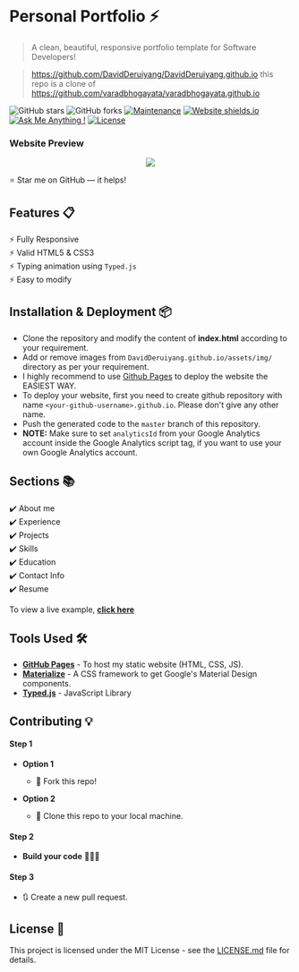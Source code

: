 # Personal Portfolio ⚡️ 
> A clean, beautiful, responsive portfolio template for Software Developers!

> https://github.com/DavidDeruiyang/DavidDeruiyang.github.io
> this repo is a clone of https://github.com/varadbhogayata/varadbhogayata.github.io

![GitHub stars](https://img.shields.io/github/stars/DavidDeruiyang/DavidDeruiyang.github.io)
![GitHub forks](https://img.shields.io/github/stars/DavidDeruiyang/DavidDeruiyang.github.io)
[![Maintenance](https://img.shields.io/badge/maintained-yes-green.svg)](https://github.com/DavidDeruiyang/DavidDeruiyang.github.io/commits/master)
[![Website shields.io](https://img.shields.io/badge/website-up-yellow)](http://https://davidderuiyang.github.io/)
[![Ask Me Anything !](https://img.shields.io/badge/ask%20me-linkedin-1abc9c.svg)](https://www.linkedin.com/in/derui-yang-982915228)
[![License](http://img.shields.io/:license-mit-blue.svg?style=flat-square)](http://badges.mit-license.org)

### Website Preview
<p align="center"> 
  <kbd>
    <a href="https://davidderuiyang.github.io" target="_blank"><img src="examples/preview.gif">
  </a>
  </kbd>
</p>

:star: Star me on GitHub — it helps!

## Features 📋
⚡️ Fully Responsive\
⚡️ Valid HTML5 & CSS3\
⚡️ Typing animation using `Typed.js`\
⚡️ Easy to modify

## Installation & Deployment 📦
- Clone the repository and modify the content of <b>index.html</b> according to your requirement.
- Add or remove images from `DavidDeruiyang.github.io/assets/img/` directory as per your requirement.
- I highly recommend to use [Github Pages](https://create-react-app.dev/docs/deployment/#github-pages) to deploy the website the EASIEST WAY.
- To deploy your website, first you need to create github repository with name `<your-github-username>.github.io`. Please don't give any other name.
- Push the generated code to the `master` branch of this repository.
- <b>NOTE:</b> Make sure to set `analyticsId` from your Google Analytics account inside the Google Analytics script tag, if you want to use your own Google Analytics account.

## Sections 📚
✔️ About me\
✔️ Experience\
✔️ Projects \
✔️ Skills \
✔️ Education\
✔️ Contact Info\
✔️ Resume

To view a live example, **[click here](https://DavidDeruiyang.github.io/)**

## Tools Used 🛠️
* [<b>GitHub Pages</b>](https://create-react-app.dev/docs/deployment/#github-pages) - To host my static website (HTML, CSS, JS).
* [<b>Materialize</b>](https://materializecss.com/) - A CSS framework to get Google's Material Design components.
* [<b>Typed.js</b>](https://mattboldt.com/demos/typed-js/) - JavaScript Library

## Contributing 💡
#### Step 1

- **Option 1**
    - 🍴 Fork this repo!

- **Option 2**
    - 👯 Clone this repo to your local machine.


#### Step 2

- **Build your code** 🔨🔨🔨

#### Step 3

- 🔃 Create a new pull request.

## License 📄
This project is licensed under the MIT License - see the [LICENSE.md](./LICENSE) file for details.
